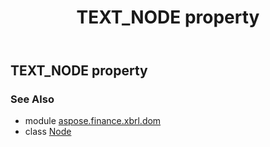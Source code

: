 ﻿---
title: TEXT_NODE property
second_title: Aspose.Finance for Python via .NET API References
description: 
type: docs
weight: 110
url: /python-net/aspose.finance.xbrl.dom/node/text_node/
is_root: false
---

## TEXT_NODE property


### See Also
* module [aspose.finance.xbrl.dom](../../)
* class [Node](/finance/python-net/aspose.finance.xbrl.dom/node)
